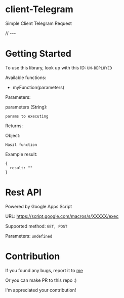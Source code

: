 # client-Telegram
Simple Client Telegram Request


// ---


# Getting Started
To use this library, look up with this ID: `UN-DEPLOYED`

Available functions:

- myFunction(parameters)

Parameters:

  parameters (String):
  
    params to executing
  
Returns:

  Object:
  
    Hasil function
    
Example result:

```
{
  result: ""
}
```

# Rest API
Powered by Google Apps Script

URL: https://script.google.com/macros/s/XXXXX/exec

Supported method: `GET, POST`

Parameters: `undefined`

# Contribution

If you found any bugs, report it to [me](https://t.me/ridhwan_aziz)

Or you can make PR to this repo :)

I'm appreciated your contribution!
